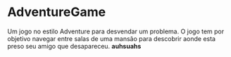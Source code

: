 # AdventureGame
Um jogo no estilo Adventure para desvendar um problema.
O jogo tem por objetivo navegar entre salas de uma mansão para descobrir aonde esta preso seu amigo que desapareceu. 
<strong>auhsuahs</strong>
